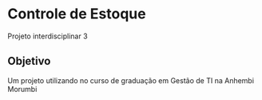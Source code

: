 # Controle de Estoque
Projeto interdisciplinar 3 

## Objetivo
Um projeto utilizando no curso de graduação em Gestão de TI na Anhembi Morumbi

